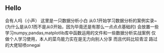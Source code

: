 ## Hello
会有人吗（小声）
这里是一只数据分析小白
从0.1开始学习数据分析的案例实录~
(为什么是从0.1而不是从0开始，因为毕竟还是有那么一点点点基础的)
会放置一些学习numpy,pandas,matplotlib库中函数运用的文件和一些数据分析实战案例
仅做个人学习使用，本人的菜鸟能力实在是无力向别人分享 而且代码比较青涩 路过的大佬轻喷onegai
